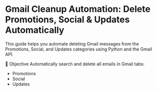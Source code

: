 # Gmail Cleanup Automation: Delete Promotions, Social & Updates Automatically
This guide helps you automate deleting Gmail messages from the Promotions, Social, and Updates categories using Python and the Gmail API.

🎯 Objective
Automatically search and delete all emails in Gmail tabs:
- Promotions
- Social
- Updates
